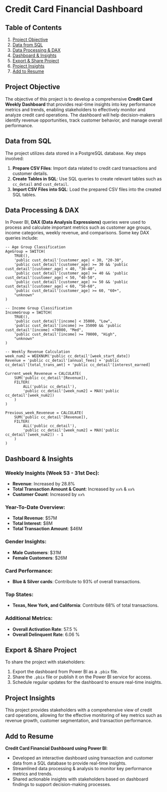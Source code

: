 # Credit Card Financial Dashboard

## Table of Contents

1. [Project Objective](#project-objective)
2. [Data from SQL](#data-from-sql)
3. [Data Processing & DAX](#data-processing--dax)
4. [Dashboard & Insights](#dashboard--insights)
5. [Export & Share Project](#export--share-project)
6. [Project Insights](#project-insights)
7. [Add to Resume](#add-to-resume)

## Project Objective

The objective of this project is to develop a comprehensive **Credit Card Weekly Dashboard** that provides real-time insights into key performance metrics and trends, enabling stakeholders to effectively monitor and analyze credit card operations. The dashboard will help decision-makers identify revenue opportunities, track customer behavior, and manage overall performance.

## Data from SQL

The project utilizes data stored in a PostgreSQL database. Key steps involved:

1. **Prepare CSV Files**: Import data related to credit card transactions and customer details.
2. **Create Tables in SQL**: Use SQL queries to create relevant tables such as `cc_detail` and `cust_detail`.
3. **Import CSV Files into SQL**: Load the prepared CSV files into the created SQL tables.

## Data Processing & DAX

In Power BI, **DAX (Data Analysis Expressions)** queries were used to process and calculate important metrics such as customer age groups, income categories, weekly revenue, and comparisons. Some key DAX queries include:

```dax
-- Age Group Classification
AgeGroup = SWITCH(
    TRUE(),
    'public cust_detail'[customer_age] < 30, "20-30",
    'public cust_detail'[customer_age] >= 30 && 'public cust_detail'[customer_age] < 40, "30-40",
    'public cust_detail'[customer_age] >= 40 && 'public cust_detail'[customer_age] < 50, "40-50",
    'public cust_detail'[customer_age] >= 50 && 'public cust_detail'[customer_age] < 60, "50-60",
    'public cust_detail'[customer_age] >= 60, "60+",
    "unknown"
)

```
```
-- Income Group Classification
IncomeGroup = SWITCH(
    TRUE(),
    'public cust_detail'[income] < 35000, "Low",
    'public cust_detail'[income] >= 35000 && 'public cust_detail'[income] <70000, "Med",
    'public cust_detail'[income] >= 70000, "High",
    "unknown"
)
```
```
-- Weekly Revenue Calculation
week_num2 = WEEKNUM('public cc_detail'[week_start_date])
Revenue = 'public cc_detail'[annual_fees] + 'public cc_detail'[total_trans_amt] + 'public cc_detail'[interest_earned]

Current_week_Reveneue = CALCULATE(
    SUM('public cc_detail'[Revenue]),
    FILTER(
        ALL('public cc_detail'),
        'public cc_detail'[week_num2] = MAX('public cc_detail'[week_num2])
    )
)
```
```
Previous_week_Reveneue = CALCULATE(
    SUM('public cc_detail'[Revenue]),
    FILTER(
        ALL('public cc_detail'),
        'public cc_detail'[week_num2] = MAX('public cc_detail'[week_num2]) - 1
    )
)
```
## Dashboard & Insights

### Weekly Insights (Week 53 - 31st Dec):
- **Revenue**: Increased by 28.8%
- **Total Transaction Amount & Count**: Increased by `xx%` & `xx%`
- **Customer Count**: Increased by `xx%`

### Year-To-Date Overview:
- **Total Revenue**: $57M
- **Total Interest**: $8M
- **Total Transaction Amount**: $46M

### Gender Insights:
- **Male Customers**: $31M
- **Female Customers**: $26M

### Card Performance:
- **Blue & Silver cards**: Contribute to 93% of overall transactions.

### Top States:
- **Texas, New York, and California**: Contribute 68% of total transactions.

### Additional Metrics:
- **Overall Activation Rate**: 57.5 %
- **Overall Delinquent Rate**: 6.06 %

## Export & Share Project

To share the project with stakeholders:

1. Export the dashboard from Power BI as a `.pbix` file.
2. Share the `.pbix` file or publish it on the Power BI service for access.
3. Schedule regular updates for the dashboard to ensure real-time insights.

## Project Insights

This project provides stakeholders with a comprehensive view of credit card operations, allowing for the effective monitoring of key metrics such as revenue growth, customer segmentation, and transaction performance.

## Add to Resume

**Credit Card Financial Dashboard using Power BI**:
- Developed an interactive dashboard using transaction and customer data from a SQL database to provide real-time insights.
- Streamlined data processing & analysis to monitor key performance metrics and trends.
- Shared actionable insights with stakeholders based on dashboard findings to support decision-making processes.



